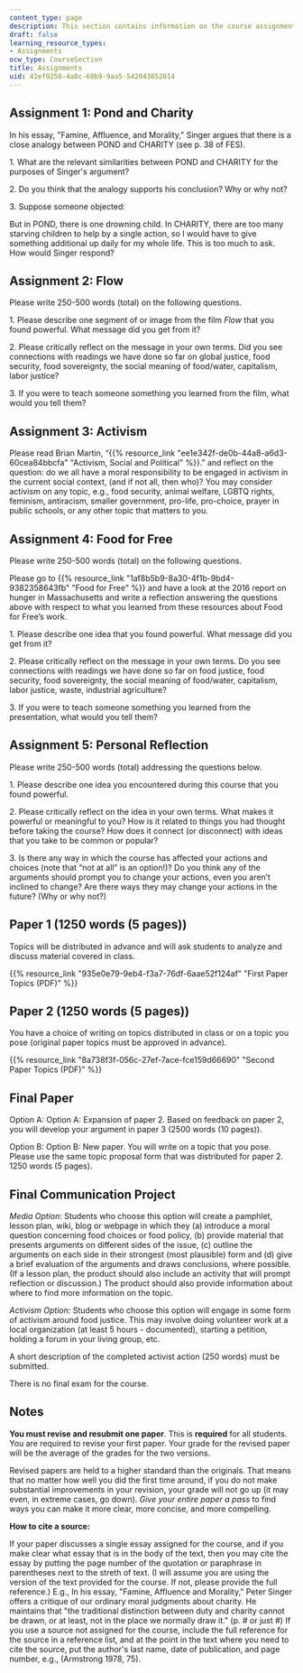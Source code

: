 ```yaml
---
content_type: page
description: This section contains information on the course assignments.
draft: false
learning_resource_types:
- Assignments
ocw_type: CourseSection
title: Assignments
uid: 41ef0258-4a8c-60b9-9aa5-542043852814
---
```

## Assignment 1: Pond and Charity

In his essay, "Famine, Affluence, and Morality," Singer argues that there is a close analogy between POND and CHARITY (see p. 38 of FES).

1\. What are the relevant similarities between POND and CHARITY for the purposes of Singer's argument?

2\. Do you think that the analogy supports his conclusion? Why or why not?

3\. Suppose someone objected:

But in POND, there is one drowning child. In CHARITY, there are too many starving children to help by a single action, so I would have to give something additional up daily for my whole life. This is too much to ask.   
How would Singer respond? 

## Assignment 2: Flow

Please write 250-500 words (total) on the following questions.

1\. Please describe one segment of or image from the film *Flow* that you found powerful. What message did you get from it?

2\. Please critically reflect on the message in your own terms. Did you see connections with readings we have done so far on global justice, food security, food sovereignty, the social meaning of food/water, capitalism, labor justice?

3\. If you were to teach someone something you learned from the film, what would you tell them?

## Assignment 3: Activism

Please read Brian Martin, “{{% resource_link "ee1e342f-de0b-44a8-a6d3-60cea84bbcfa" "Activism, Social and Political" %}}.” and reflect on the question: do we all have a moral responsibility to be engaged in activism in the current social context, (and if not all, then who)? You may consider activism on any topic, e.g., food security, animal welfare, LGBTQ rights, feminism, antiracism, smaller government, pro-life, pro-choice, prayer in public schools, or any other topic that matters to you.

## Assignment 4: Food for Free

Please write 250-500 words (total) on the following questions.

Please go to {{% resource_link "1af8b5b9-8a30-4f1b-9bd4-9382358643fb" "Food for Free" %}} and have a look at the 2016 report on hunger in Massachusetts and write a reflection answering the questions above with respect to what you learned from these resources about Food for Free’s work.

1\. Please describe one idea that you found powerful. What message did you get from it?

2\. Please critically reflect on the message in your own terms. Do you see connections with readings we have done so far on food justice, food security, food sovereignty, the social meaning of food/water, capitalism, labor justice, waste, industrial agriculture?

3\. If you were to teach someone something you learned from the presentation, what would you tell them?

## Assignment 5: Personal Reflection

Please write 250-500 words (total) addressing the questions below.

1\. Please describe one idea you encountered during this course that you found powerful.

2\. Please critically reflect on the idea in your own terms. What makes it powerful or meaningful to you? How is it related to things you had thought before taking the course? How does it connect (or disconnect) with ideas that you take to be common or popular?

3\. Is there any way in which the course has affected your actions and choices (note that “not at all” is an option!)? Do you think any of the arguments should prompt you to change your actions, even you aren’t inclined to change? Are there ways they may change your actions in the future? (Why or why not?)

## Paper 1 (1250 words (5 pages))

Topics will be distributed in advance and will ask students to analyze and discuss material covered in class.

{{% resource_link "935e0e79-9eb4-f3a7-76df-6aae52f124af" "First Paper Topics (PDF)" %}}

## Paper 2 (1250 words (5 pages))

You have a choice of writing on topics distributed in class or on a topic you pose (original paper topics must be approved in advance).

{{% resource_link "8a738f3f-056c-27ef-7ace-fce159d66690" "Second Paper Topics (PDF)" %}}

## Final Paper

Option A: Option A: Expansion of paper 2. Based on feedback on paper 2, you will develop your argument in paper 3 (2500 words (10 pages)).

Option B: Option B: New paper. You will write on a topic that you pose. Please use the same topic proposal form that was distributed for paper 2. 1250 words (5 pages).

## Final Communication Project

*Media Option*: Students who choose this option will create a pamphlet, lesson plan, wiki, blog or webpage in which they (a) introduce a moral question concerning food choices or food policy, (b) provide material that presents arguments on different sides of the issue, (c) outline the arguments on each side in their strongest (most plausible) form and (d) give a brief evaluation of the arguments and draws conclusions, where possible. (If a lesson plan, the product should also include an activity that will prompt reflection or discussion.) The product should also provide information about where to find more information on the topic.

*Activism Option*: Students who choose this option will engage in some form of activism around food justice. This may involve doing volunteer work at a local organization (at least 5 hours - documented), starting a petition, holding a forum in your living group, etc.

A short description of the completed activist action (250 words) must be submitted.

There is no final exam for the course.

## Notes

**You must revise and resubmit one paper**. This is **required** for all students. You are required to revise your first paper. Your grade for the revised paper will be the average of the grades for the two versions.

Revised papers are held to a higher standard than the originals. That means that no matter how well you did the first time around, if you do not make substantial improvements in your revision, your grade will not go up (it may even, in extreme cases, go down). *Give your entire paper a pass* to find ways you can make it more clear, more concise, and more compelling. 

**How to cite a source:**

If your paper discusses a single essay assigned for the course, and if you make clear what essay that is in the body of the text, then you may cite the essay by putting the page number of the quotation or paraphrase in parentheses next to the streth of text. (I will assume you are using the version of the text provided for the course. If not, please provide the full reference.) E.g., In his essay, "Famine, Affluence and Morality," Peter Singer offers a critique of our ordinary moral judgments about charity. He maintains that "the traditional distinction between duty and charity cannot be drawn, or at least, not in the place we normally draw it." (p. # or just #) If you use a source not assigned for the course, include the full reference for the source in a reference list, and at the point in the text where you need to cite the source, put the author's last name, date of publication, and page number, e.g., (Armstrong 1978, 75).